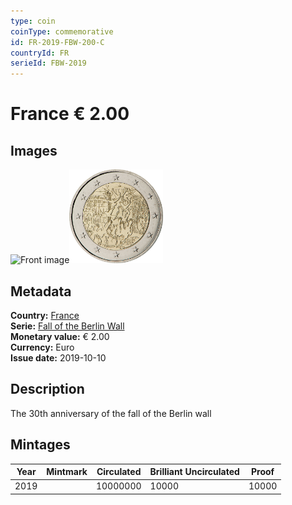 ```yaml
---
type: coin
coinType: commemorative
id: FR-2019-FBW-200-C
countryId: FR
serieId: FBW-2019
---
```


# France € 2.00

## Images

<img src="../../Images/common-2007-200.webp" height="150" alt="Front image"><img src="Images/FR-2019-200.webp" height="150" alt="Back image">

## Metadata

**Country:** [France](../../Countries/France/index.md)\
**Serie:** [Fall of the Berlin Wall](index.md)\
**Monetary value:** € 2.00\
**Currency:** Euro\
**Issue date:** 2019-10-10

## Description

The 30th anniversary of the fall of the Berlin wall

## Mintages

| Year | Mintmark | Circulated | Brilliant Uncirculated | Proof |
| ---- | -------- | ---------- | ---------------------- | ----- |
| 2019 |          | 10000000   | 10000                  | 10000 |
